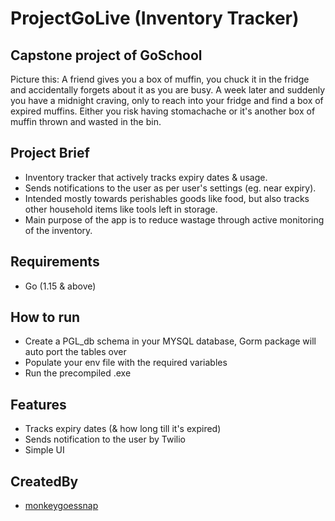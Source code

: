 # ProjectGoLive (Inventory Tracker)

## Capstone project of GoSchool

Picture this:
A friend gives you a box of muffin, you chuck it in the fridge and accidentally forgets about it as you are busy.
A week later and suddenly you have a midnight craving, only to reach into your fridge and find a box of expired muffins.
Either you risk having stomachache or it's another box of muffin thrown and wasted in the bin.

## Project Brief
- Inventory tracker that actively tracks expiry dates & usage.
- Sends notifications to the user as per user's settings (eg. near expiry).
- Intended mostly towards perishables goods like food, but also tracks other household items like tools left in storage.
- Main purpose of the app is to reduce wastage through active monitoring of the inventory.

## Requirements
- Go (1.15 & above)

## How to run
- Create a PGL_db schema in your MYSQL database, Gorm package will auto port the tables over
- Populate your env file with the required variables
- Run the precompiled .exe

## Features
- Tracks expiry dates (& how long till it's expired)
- Sends notification to the user by Twilio
- Simple UI

## CreatedBy
- [monkeygoessnap](https://github.com/monkeygoessnap)